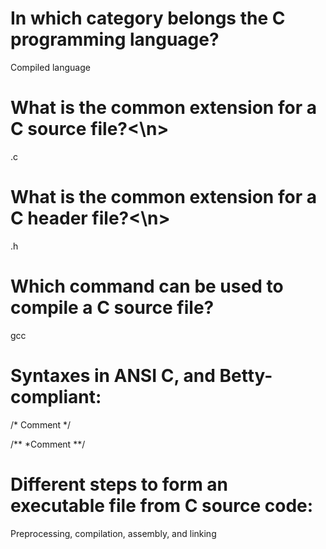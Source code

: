 # In which category belongs the C programming language?
Compiled language
                                                                   
# What is the common extension for a C source file?<\n>
.c

# What is the common extension for a C header file?<\n>
.h

# Which command can be used to compile a C source file?
gcc

# Syntaxes in ANSI C, and Betty-compliant:

/* Comment */
  
/**
 *Comment
 **/

# Different steps to form an executable file from C source code:
Preprocessing, compilation, assembly, and linking
